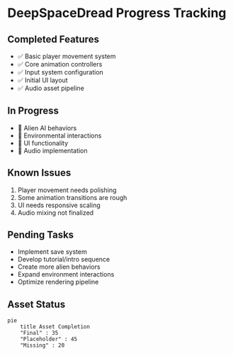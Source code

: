 # DeepSpaceDread Progress Tracking

## Completed Features
- ✅ Basic player movement system
- ✅ Core animation controllers
- ✅ Input system configuration
- ✅ Initial UI layout
- ✅ Audio asset pipeline

## In Progress
- 🚧 Alien AI behaviors
- 🚧 Environmental interactions
- 🚧 UI functionality
- 🚧 Audio implementation

## Known Issues
1. Player movement needs polishing
2. Some animation transitions are rough
3. UI needs responsive scaling
4. Audio mixing not finalized

## Pending Tasks
- Implement save system
- Develop tutorial/intro sequence
- Create more alien behaviors
- Expand environment interactions
- Optimize rendering pipeline

## Asset Status
```mermaid
pie
    title Asset Completion
    "Final" : 35
    "Placeholder" : 45
    "Missing" : 20

